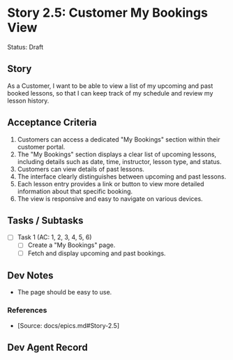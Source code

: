 # Story 2.5: Customer My Bookings View

Status: Draft

## Story

As a Customer,
I want to be able to view a list of my upcoming and past booked lessons,
so that I can keep track of my schedule and review my lesson history.

## Acceptance Criteria

1. Customers can access a dedicated "My Bookings" section within their customer portal.
2. The "My Bookings" section displays a clear list of upcoming lessons, including details such as date, time, instructor, lesson type, and status.
3. Customers can view details of past lessons.
4. The interface clearly distinguishes between upcoming and past lessons.
5. Each lesson entry provides a link or button to view more detailed information about that specific booking.
6. The view is responsive and easy to navigate on various devices.

## Tasks / Subtasks

- [ ] Task 1 (AC: 1, 2, 3, 4, 5, 6)
  - [ ] Create a "My Bookings" page.
  - [ ] Fetch and display upcoming and past bookings.

## Dev Notes

- The page should be easy to use.

### References

- [Source: docs/epics.md#Story-2.5]

## Dev Agent Record


